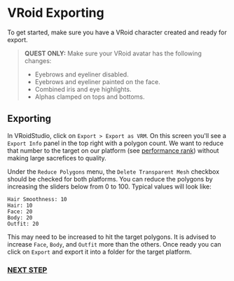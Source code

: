 # VRoid Exporting
To get started, make sure you have a VRoid character created and ready for export.

> **QUEST ONLY:** Make sure your VRoid avatar has the following changes:
> - Eyebrows and eyeliner disabled.
> - Eyebrows and eyeliner painted on the face.
> - Combined iris and eye highlights.
> - Alphas clamped on tops and bottoms.

## Exporting
In VRoidStudio, click on `Export > Export as VRM`. On this screen you'll see a `Export Info` panel in the top right with a polygon count.
We want to reduce that number to the target on our platform (see [performance rank](https://docs.vrchat.com/docs/avatar-performance-ranking-system)) 
without making large sacrefices to quality.

Under the `Reduce Polygons` menu, the `Delete Transparent Mesh` checkbox should be checked for both platforms. You can reduce the polygons by increasing the sliders
below from 0 to 100. Typical values will look like:
```
Hair Smoothness: 10
Hair: 10
Face: 20
Body: 20
Outfit: 20
```
This may need to be increased to hit the target polygons. It is advised to increase `Face`, `Body`, and `Outfit` more than the others. Once ready you can click on 
`Export` and export it into a folder for the target platform.

### [NEXT STEP](../blender/)
